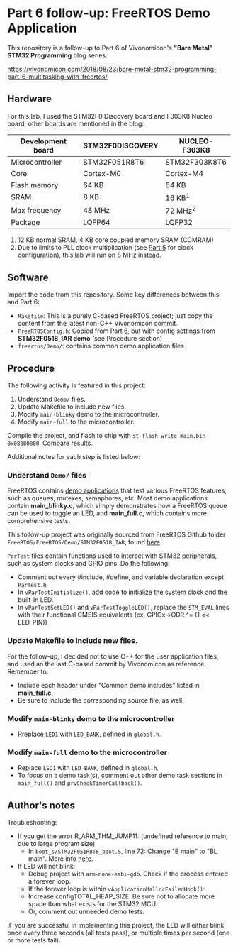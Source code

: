 # Part 6 follow-up: FreeRTOS Demo Application
This repository is a follow-up to Part 6 of Vivonomicon's **"Bare Metal" STM32 Programming** blog series:

https://vivonomicon.com/2018/08/23/bare-metal-stm32-programming-part-6-multitasking-with-freertos/

## Hardware
For this lab, I used the STM32F0 Discovery board and F303K8 Nucleo board; other boards are mentioned in the blog:

Development board | STM32F0DISCOVERY | NUCLEO-F303K8
------------------|------------------|---------------
Microcontroller   | STM32F051R8T6    | STM32F303K8T6
Core              | Cortex-M0        | Cortex-M4
Flash memory      | 64 KB            | 64 KB
SRAM              | 8 KB             | 16 KB<sup>1</sup>
Max frequency     | 48 MHz           | 72 MHz<sup>2</sup>
Package           | LQFP64           | LQFP32

1. 12 KB normal SRAM, 4 KB core coupled memory SRAM (CCMRAM)
2. Due to limits to PLL clock multiplication (see [Part 5](../part5) for clock configuration), this lab will run on 8 MHz instead.

## Software
Import the code from this repository. Some key differences between this and Part 6:
* `Makefile`: This is a purely C-based FreeRTOS project; just copy the content from the latest non-C++ Vivonomicon commit.
* `FreeRTOSConfig.h`: Copied from Part 6, but with config settings from **STM32F0518_IAR demo** (see Procedure section)
* `freertos/Demo/`: contains common demo application files

## Procedure
The following activity is featured in this project:
1. Understand `Demo/` files.
2. Update Makefile to include new files.
3. Modify `main-blinky` demo to the microcontroller.
4. Modify `main-full` to the microcontroller.

Compile the project, and flash to chip with `st-flash write main.bin 0x08000000`. Compare results.

Additional notes for each step is listed below:

### Understand `Demo/` files
FreeRTOS contains [demo applications](https://www.freertos.org/a00102.html)
that test various FreeRTOS features, such as queues, mutexes, semaphores, etc.
Most demo applications contain **main_blinky.c**, which simply demonstrates how a FreeRTOS queue can be used to toggle an LED,
and **main_full.c**, which contains more comprehensive tests.

This follow-up project was originally sourced from FreeRTOS Github folder `FreeRTOS/FreeRTOS/Demo/STM32F0518_IAR`,
found [here](https://github.com/FreeRTOS/FreeRTOS/tree/main/FreeRTOS/Demo/CORTEX_M0_STM32F0518_IAR).

`ParTest` files contain functions used to interact with STM32 peripherals, such as system clocks and GPIO pins.
Do the following:
* Comment out every #include, #define, and variable declaration except `ParTest.h`
* In `vParTestInitialize()`, add code to initialize the system clock and the built-in LED.
* In `vParTestSetLED()` and `vParTestToggleLED()`, replace the `STM_EVAL` lines with their functional CMSIS equivalents (ex. GPIOx->ODR ^= (1 << LED_PIN))

### Update Makefile to include new files.
For the follow-up, I decided not to use C++ for the user application files,
and used an the last C-based commit by Vivonomicon as reference. Remember to:

* Include each header under "Common demo includes" listed in **main_full.c**.
* Be sure to include the corresponding source file, as well.

### Modify `main-blinky` demo to the microcontroller
* Rreplace `LED1` with `LED_BANK`, defined in `global.h`.


### Modify `main-full` demo to the microcontroller
* Replace `LED1` with `LED_BANK`, defined in `global.h`.
* To focus on a demo task(s), comment out other demo task sections in `main_full()` and `prvCheckTimerCallback()`.

## Author's notes
Troubleshooting:
* If you get the error R_ARM_THM_JUMP11: (undefined reference to main, due to large program size)
  * In `boot_s/STM32F051R8T6_boot.S`, line 72: Change "B main" to "BL main". More info [here](https://stackoverflow.com/questions/64835630/linker-relocation-truncated-to-fit-r-arm-thm-jump11-error-and-gcc-output-too-bi).
* If LED will not blink:
  * Debug project with `arm-none-eabi-gdb`. Check if the process entered a forever loop.
  * If the forever loop is within `vApplicationMallocFailedHook()`:
  * Increase configTOTAL_HEAP_SIZE. Be sure not to allocate more space than what exists for the STM32 MCU.
  * Or, comment out unneeded demo tests.

IF you are successful in implementing this project, the LED will either blink once every three seconds (all tests pass),
or multiple times per second (one or more tests fail).
